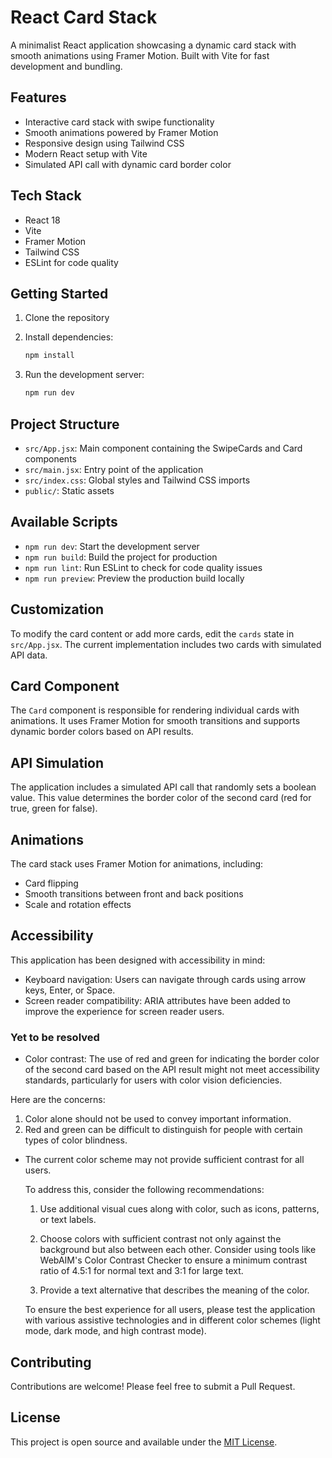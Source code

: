 # React Card Stack

A minimalist React application showcasing a dynamic card stack with smooth animations using Framer Motion. Built with Vite for fast development and bundling.

## Features

- Interactive card stack with swipe functionality
- Smooth animations powered by Framer Motion
- Responsive design using Tailwind CSS
- Modern React setup with Vite
- Simulated API call with dynamic card border color

## Tech Stack

- React 18
- Vite
- Framer Motion
- Tailwind CSS
- ESLint for code quality

## Getting Started

1. Clone the repository
2. Install dependencies:

   ```bash
   npm install
   ```

3. Run the development server:

   ```bash
   npm run dev
   ```

## Project Structure

- `src/App.jsx`: Main component containing the SwipeCards and Card components
- `src/main.jsx`: Entry point of the application
- `src/index.css`: Global styles and Tailwind CSS imports
- `public/`: Static assets

## Available Scripts

- `npm run dev`: Start the development server
- `npm run build`: Build the project for production
- `npm run lint`: Run ESLint to check for code quality issues
- `npm run preview`: Preview the production build locally

## Customization

To modify the card content or add more cards, edit the `cards` state in `src/App.jsx`. The current implementation includes two cards with simulated API data.

## Card Component

The `Card` component is responsible for rendering individual cards with animations. It uses Framer Motion for smooth transitions and supports dynamic border colors based on API results.

## API Simulation

The application includes a simulated API call that randomly sets a boolean value. This value determines the border color of the second card (red for true, green for false).

## Animations

The card stack uses Framer Motion for animations, including:

- Card flipping
- Smooth transitions between front and back positions
- Scale and rotation effects

## Accessibility

This application has been designed with accessibility in mind:

- Keyboard navigation: Users can navigate through cards using arrow keys, Enter, or Space.
- Screen reader compatibility: ARIA attributes have been added to improve the experience for screen reader users.

### Yet to be resolved

- Color contrast: The use of red and green for indicating the border color of the second card based on the API result might not meet accessibility standards, particularly for users with color vision deficiencies. 

Here are the concerns:

1. Color alone should not be used to convey important information.
2. Red and green can be difficult to distinguish for people with certain types of color blindness.

- The current color scheme may not provide sufficient contrast for all users.

    To address this, consider the following recommendations:

    1. Use additional visual cues along with color, such as icons, patterns, or text labels.

    2. Choose colors with sufficient contrast not only against the background but also between each other. Consider using tools like WebAIM's Color Contrast Checker to ensure a minimum contrast ratio of 4.5:1 for normal text and 3:1 for large text.

    3. Provide a text alternative that describes the meaning of the color.

    To ensure the best experience for all users, please test the application with various assistive technologies and in different color schemes (light mode, dark mode, and high contrast mode).

## Contributing

Contributions are welcome! Please feel free to submit a Pull Request.

## License

This project is open source and available under the [MIT License](LICENSE).